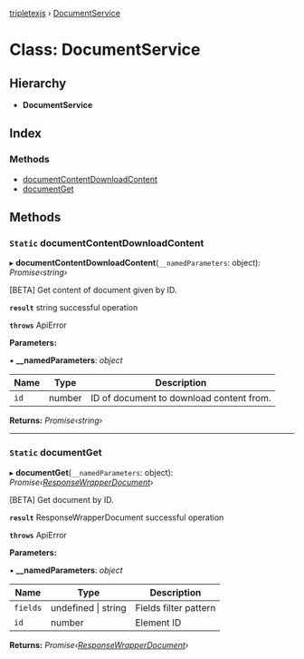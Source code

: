 [tripletexjs](../README.md) › [DocumentService](documentservice.md)

# Class: DocumentService

## Hierarchy

* **DocumentService**

## Index

### Methods

* [documentContentDownloadContent](documentservice.md#static-documentcontentdownloadcontent)
* [documentGet](documentservice.md#static-documentget)

## Methods

### `Static` documentContentDownloadContent

▸ **documentContentDownloadContent**(`__namedParameters`: object): *Promise‹string›*

[BETA] Get content of document given by ID.

**`result`** string successful operation

**`throws`** ApiError

**Parameters:**

▪ **__namedParameters**: *object*

Name | Type | Description |
------ | ------ | ------ |
`id` | number | ID of document to download content from. |

**Returns:** *Promise‹string›*

___

### `Static` documentGet

▸ **documentGet**(`__namedParameters`: object): *Promise‹[ResponseWrapperDocument](../interfaces/responsewrapperdocument.md)›*

[BETA] Get document by ID.

**`result`** ResponseWrapperDocument successful operation

**`throws`** ApiError

**Parameters:**

▪ **__namedParameters**: *object*

Name | Type | Description |
------ | ------ | ------ |
`fields` | undefined &#124; string | Fields filter pattern |
`id` | number | Element ID |

**Returns:** *Promise‹[ResponseWrapperDocument](../interfaces/responsewrapperdocument.md)›*
